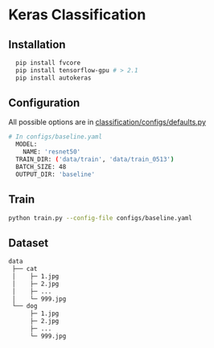 # Keras Classification

## Installation
  ```bash
    pip install fvcore
    pip install tensorflow-gpu # > 2.1
    pip install autokeras
  ```
## Configuration
All possible options are in [classification/configs/defaults.py](classification/configs/defaults.py)
  ```bash
  # In configs/baseline.yaml
    MODEL:
      NAME: 'resnet50'
    TRAIN_DIR: ('data/train', 'data/train_0513')
    BATCH_SIZE: 48
    OUTPUT_DIR: 'baseline'
  ```

## Train

```bash
python train.py --config-file configs/baseline.yaml
```

## Dataset
```bash
data
 ├── cat
 │    ├─ 1.jpg
 │    ├─ 2.jpg
 │    ├─ ...
 │    └─ 999.jpg
 └── dog
      ├─ 1.jpg
      ├─ 2.jpg
      ├─ ...
      └─ 999.jpg
```
